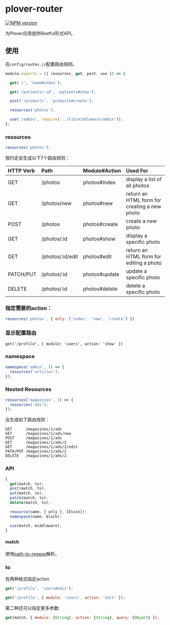# plover-router


[![NPM version][npm-image]][npm-url]


为Plover应用提供Restful形式API。


## 使用


在`config/routes.js`配置路由规则。


```js
module.exports = ({ resources, get, post, use }) => {

  get('/', 'home#index');

  get('/patients/:id', 'patients#show');

  post('/products', 'products#create');

  resources('photos');

  use('/admin', require('../lib/middleware/admin'));
};
```

### resources

```js
resources('photos');
```

按约定会生成以下7个路由规则：


| HTTP Verb | Path             | Module#Action  | Used For                                         |
|:----------|:-----------------|:---------------|:-------------------------------------------------|
| GET       | /photos          | photos#index   | display a list of all photos                     |
| GET       | /photos/new      | photos#new     | return an HTML form for creating a new photo     |
| POST      | /photos          | photos#create  | create a new photo                               |
| GET       | /photos/:id      | photos#show    | display a specific photo                         |
| GET       | /photos/:id/edit | photos#edit    | return an HTML form for editing a photo          |
| PATCH/PUT | /photos/:id      | photos#update  | update a specific photo                          |
| DELETE    | /photos/:id      | photos#delete  | delete a specific photo                          |


### 指定需要的action：


```js
resources('photos', { only: ['index', 'new', 'create'] })
```

### 显示配置路由

```
get('/profile', { module: 'users', action: 'show' })
```


### namespace

```js
namespace('admin', () => {
  resources('articles');
});
```

### Nested Resources

```js
resources('magazines', () => {
  resources('ads');
});
```

会生成如下路由规则：


```
GET      /magazines/1/ads
GET      /magazines/1/ads/new
POST     /magazines/1/ads
GET      /magazines/1/ads/2
GET      /magazines/1/ads/2/edit
PATH/PUT /magazines/1/ads/2
DELETE   /magazines/1/ads/2
```

### API

```js
{
  get(match, to);
  post(match, to);
  put(match, to);
  patch(match, to);
  delete(match, to);

  resource(name, { only }, [block]);
  namespace(name, block);

  use(match, middleware);
}
```

#### match

使用[path-to-regexp](https://github.com/pillarjs/path-to-regexp)解析。


### to

有两种格式指定action

```js
get('/profile', 'users#edit');
```

```js
get('/profile', { module: 'users', action: 'edit' });
```

第二种还可以指定更多参数:

```js
get(match, { module: {String}, action: {String}, query: {Object} });
```

[npm-image]: https://img.shields.io/npm/v/plover-router.svg?style=flat-square
[npm-url]: https://www.npmjs.com/package/plover-router
